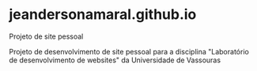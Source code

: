 # jeandersonamaral.github.io
Projeto de site pessoal

Projeto de desenvolvimento de site pessoal para a disciplina "Laboratório de desenvolvimento de websites" da Universidade de Vassouras
